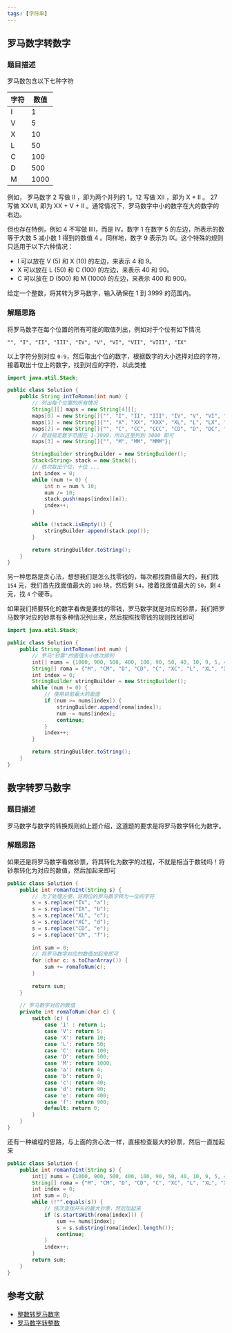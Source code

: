 ```yaml
---
tags: [字符串]
---
```


## 罗马数字转数字

### 题目描述

罗马数包含以下七种字符

| 字符 | 数值 |
| ---- | ---- |
| I    | 1    |
| V    | 5    |
| X    | 10   |
| L    | 50   |
| C    | 100  |
| D    | 500  |
| M    | 1000 |

例如， 罗马数字 2 写做 II ，即为两个并列的 1。12 写做 XII ，即为 X + II 。 27 写做  XXVII, 即为 XX + V + II 。通常情况下，罗马数字中小的数字在大的数字的右边。

但也存在特例，例如 4 不写做 IIII，而是 IV。数字 1 在数字 5 的左边，所表示的数等于大数 5 减小数 1 得到的数值 4 。同样地，数字 9 表示为 IX。这个特殊的规则只适用于以下六种情况：

- I 可以放在 V (5) 和 X (10) 的左边，来表示 4 和 9。
- X 可以放在 L (50) 和 C (100) 的左边，来表示 40 和 90。 
- C 可以放在 D (500) 和 M (1000) 的左边，来表示 400 和 900。

给定一个整数，将其转为罗马数字，输入确保在 1 到 3999 的范围内。

### 解题思路

将罗马数字在每个位置的所有可能的取值列出，例如对于个位有如下情况

```
"", "I", "II", "III", "IV", "V", "VI", "VII", "VIII", "IX"
```

以上字符分别对应 `0-9`，然后取出个位的数字，根据数字的大小选择对应的字符，接着取出十位上的数字，找到对应的字符，以此类推

```java
import java.util.Stack;

public class Solution {
    public String intToRoman(int num) {
        // 列出每个位置的所有情况
        String[][] maps = new String[4][];
        maps[0] = new String[]{"", "I", "II", "III", "IV", "V", "VI", "VII", "VIII", "IX"};
        maps[1] = new String[]{"", "X", "XX", "XXX", "XL", "L", "LX", "LXX", "LXXX", "XC"};
        maps[2] = new String[]{"", "C", "CC", "CCC", "CD", "D", "DC", "DCC", "DCCC", "CM"};
        // 题目规定数字范围在 1-3999，所以这里列到 3000 即可
        maps[3] = new String[]{"", "M", "MM", "MMM"};

        StringBuilder stringBuilder = new StringBuilder();
        Stack<String> stack = new Stack();
        // 依次取出个位，十位 ...
        int index = 0;
        while (num != 0) {
            int n = num % 10;
            num /= 10;
            stack.push(maps[index][n]);
            index++;
        }

        while (!stack.isEmpty()) {
            stringBuilder.append(stack.pop());
        }

        return stringBuilder.toString();
    }
}
```

另一种思路是贪心法，想想我们是怎么找零钱的，每次都找面值最大的，我们找 `154` 元，我们首先找面值最大的 `100` 块，然后剩 `54`，接着找面值最大的 `50`，剩 `4` 元，找 `4` 个硬币。

如果我们把要转化的数字看做是要找的零钱，罗马数字就是对应的钞票，我们把罗马数字对应的钞票有多种情况列出来，然后按照找零钱的规则找钱即可

```java
import java.util.Stack;

public class Solution {
    public String intToRoman(int num) {
        // 罗马"钞票"的面值大小依次排列
        int[] nums = {1000, 900, 500, 400, 100, 90, 50, 40, 10, 9, 5, 4, 1};
        String[] roma = {"M", "CM", "D", "CD", "C", "XC", "L", "XL", "X", "IX", "V", "IV", "I"};
        int index = 0;
        StringBuilder stringBuilder = new StringBuilder();
        while (num != 0) {
            // 使用目前最大的面值
            if (num >= nums[index]) {
                stringBuilder.append(roma[index]);
                num -= nums[index];
                continue;
            }
            index++;
        }

        return stringBuilder.toString();
    }
}
```

## 数字转罗马数字

### 题目描述

罗马数字与数字的转换规则如上题介绍，这道题的要求是将罗马数字转化为数字。

### 解题思路

如果还是将罗马数字看做钞票，将其转化为数字的过程，不就是相当于数钱吗！将钞票转化为对应的数值，然后加起来即可

```java
public class Solution {
    public int romanToInt(String s) {
        // 为了处理方便，将两位的罗马数字转为一位的字符
        s = s.replace("IV", "a");
        s = s.replace("IX", "b");
        s = s.replace("XL", "c");
        s = s.replace("XC", "d");
        s = s.replace("CD", "e");
        s = s.replace("CM", "f");
        
        int sum = 0;
        // 将罗马数字对应的数值加起来即可
        for (char c: s.toCharArray()) {
            sum += romaToNum(c);
        }
        
        return sum;
    }
    
    // 罗马数字对应的数值
    private int romaToNum(char c) {
        switch (c) {
            case 'I' : return 1;
            case 'V': return 5;
            case 'X': return 10;
            case 'L': return 50;
            case 'C': return 100;
            case 'D': return 500;
            case 'M': return 1000;
            case 'a': return 4;
            case 'b': return 9;
            case 'c': return 40;
            case 'd': return 90;
            case 'e': return 400;
            case 'f': return 900;
            default: return 0;
        }
    }
}
```

还有一种编程的思路，与上面的贪心法一样，直接检查最大的钞票，然后一直加起来

```java
public class Solution {
    public int romanToInt(String s) {
        int[] nums = {1000, 900, 500, 400, 100, 90, 50, 40, 10, 9, 5, 4, 1};
        String[] roma = {"M", "CM", "D", "CD", "C", "XC", "L", "XL", "X", "IX", "V", "IV", "I"};
        int index = 0;
        int sum = 0;
        while (!"".equals(s)) {
            // 依次查找开头的最大钞票，然后加起来
            if (s.startsWith(roma[index])) {
                sum += nums[index];
                s = s.substring(roma[index].length());
                continue;
            }
            index++;
        }
        return sum;
    }
}
```

## 参考文献

- [整数转罗马数字](https://leetcode-cn.com/problems/integer-to-roman/)
- [罗马数字转整数](https://leetcode-cn.com/problems/roman-to-integer/)



